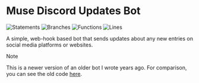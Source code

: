 # Muse Discord Updates Bot

![Statements](https://img.shields.io/badge/statements-82.87%25-yellow.svg?style=flat)
![Branches](https://img.shields.io/badge/branches-84.66%25-yellow.svg?style=flat)
![Functions](https://img.shields.io/badge/functions-90.56%25-brightgreen.svg?style=flat)
![Lines](https://img.shields.io/badge/lines-82.87%25-yellow.svg?style=flat)

A simple, web-hook based bot that sends updates about any new entries on social media platforms or websites.

> [!NOTE]  
> This is a newer version of an older bot I wrote years ago. For comparison, you can see the old code [here](https://github.com/ncla/muse-data-bank).
